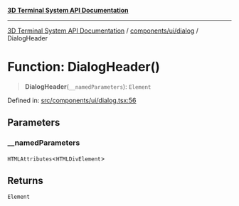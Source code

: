 [**3D Terminal System API Documentation**](../../../../README.md)

***

[3D Terminal System API Documentation](../../../../README.md) / [components/ui/dialog](../README.md) / DialogHeader

# Function: DialogHeader()

> **DialogHeader**(`__namedParameters`): `Element`

Defined in: [src/components/ui/dialog.tsx:56](https://github.com/Dicommunitas/ThreeJS_Terminal_3D2/blob/50ef787d9f23a1c5f4362ca495ac1334ca854f4f/src/components/ui/dialog.tsx#L56)

## Parameters

### \_\_namedParameters

`HTMLAttributes`\<`HTMLDivElement`\>

## Returns

`Element`
